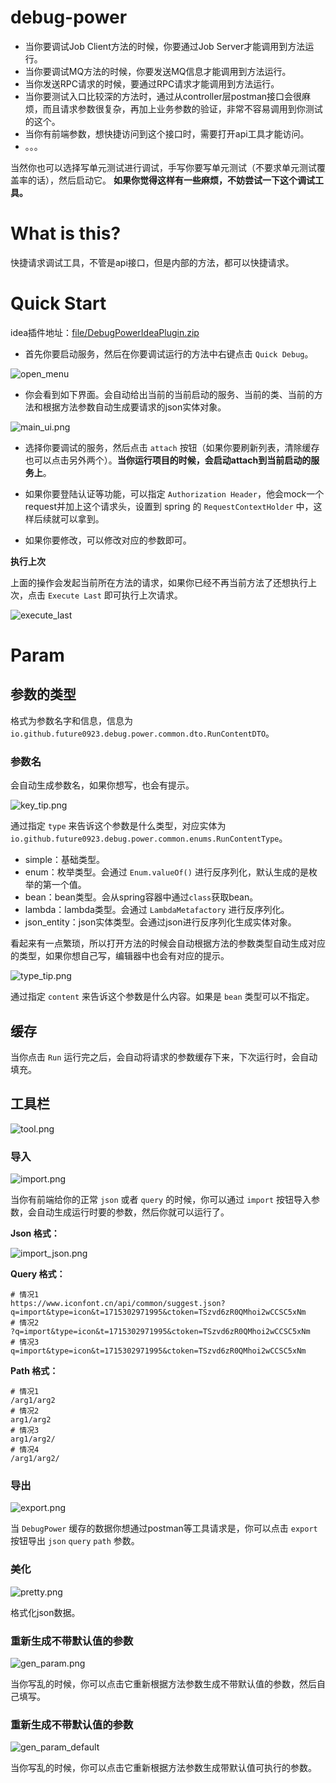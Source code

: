 # debug-power

- 当你要调试Job Client方法的时候，你要通过Job Server才能调用到方法运行。
- 当你要调试MQ方法的时候，你要发送MQ信息才能调用到方法运行。
- 当你发送RPC请求的时候，要通过RPC请求才能调用到方法运行。
- 当你要测试入口比较深的方法时，通过从controller层postman接口会很麻烦，而且请求参数很复杂，再加上业务参数的验证，非常不容易调用到你测试的这个。
- 当你有前端参数，想快捷访问到这个接口时，需要打开api工具才能访问。
- 。。。

当然你也可以选择写单元测试进行调试，手写你要写单元测试（不要求单元测试覆盖率的话），然后启动它。
**如果你觉得这样有一些麻烦，不妨尝试一下这个调试工具。**

# What is this?

快捷请求调试工具，不管是api接口，但是内部的方法，都可以快捷请求。

# Quick Start

idea插件地址：[file/DebugPowerIdeaPlugin.zip](file/DebugPowerIdeaPlugin.zip)

- 首先你要启动服务，然后在你要调试运行的方法中右键点击 `Quick Debug`。

![open_menu](images/open_menu.png)

- 你会看到如下界面。会自动给出当前的当前启动的服务、当前的类、当前的方法和根据方法参数自动生成要请求的json实体对象。

![main_ui.png](images/main_ui.png)

- 选择你要调试的服务，然后点击 `attach` 按钮（如果你要刷新列表，清除缓存也可以点击另外两个）。**当你运行项目的时候，会启动attach到当前启动的服务上**。

- 如果你要登陆认证等功能，可以指定 `Authorization Header`，他会mock一个request并加上这个请求头，设置到 spring 的 `RequestContextHolder` 中，这样后续就可以拿到。

- 如果你要修改，可以修改对应的参数即可。

**执行上次**

上面的操作会发起当前所在方法的请求，如果你已经不再当前方法了还想执行上次，点击 `Execute Last` 即可执行上次请求。

![execute_last](images/execute_last.png)

# Param

## 参数的类型

格式为参数名字和信息，信息为 `io.github.future0923.debug.power.common.dto.RunContentDTO`。

### 参数名
会自动生成参数名，如果你想写，也会有提示。

![key_tip.png](images/key_tip.png)

通过指定 `type` 来告诉这个参数是什么类型，对应实体为 `io.github.future0923.debug.power.common.enums.RunContentType`。
- simple：基础类型。
- enum：枚举类型。会通过 `Enum.valueOf()` 进行反序列化，默认生成的是枚举的第一个值。
- bean：bean类型。会从spring容器中通过`class`获取bean。
- lambda：lambda类型。会通过 `LambdaMetafactory` 进行反序列化。
- json_entity：json实体类型。会通过json进行反序列化生成实体对象。

看起来有一点繁琐，所以打开方法的时候会自动根据方法的参数类型自动生成对应的类型，如果你想自己写，编辑器中也会有对应的提示。

![type_tip.png](images/type_tip.png)

通过指定 `content` 来告诉这个参数是什么内容。如果是 `bean` 类型可以不指定。

## 缓存

当你点击 `Run` 运行完之后，会自动将请求的参数缓存下来，下次运行时，会自动填充。

## 工具栏

![tool.png](images/tool.png)

### 导入

![import.png](images/import.png)

当你有前端给你的正常 `json` 或者 `query` 的时候，你可以通过 `import` 按钮导入参数，会自动生成运行时要的参数，然后你就可以运行了。

**Json 格式：**

![import_json.png](images/import_json.png)

**Query 格式：**
```text
# 情况1
https://www.iconfont.cn/api/common/suggest.json?q=import&type=icon&t=1715302971995&ctoken=TSzvd6zR0QMhoi2wCCSC5xNm
# 情况2
?q=import&type=icon&t=1715302971995&ctoken=TSzvd6zR0QMhoi2wCCSC5xNm
# 情况3
q=import&type=icon&t=1715302971995&ctoken=TSzvd6zR0QMhoi2wCCSC5xNm
```

**Path 格式：**
```text
# 情况1
/arg1/arg2
# 情况2
arg1/arg2
# 情况3
arg1/arg2/
# 情况4
/arg1/arg2/
```


### 导出

![export.png](images/export.png)

当 `DebugPower` 缓存的数据你想通过postman等工具请求是，你可以点击 `export` 按钮导出 `json` `query` `path` 参数。

### 美化

![pretty.png](images/pretty.png)

格式化json数据。

### 重新生成不带默认值的参数

![gen_param.png](images/gen_param.png)

当你写乱的时候，你可以点击它重新根据方法参数生成不带默认值的参数，然后自己填写。


### 重新生成不带默认值的参数

![gen_param_default](images/gen_param_default.png)

当你写乱的时候，你可以点击它重新根据方法参数生成带默认值可执行的参数。
